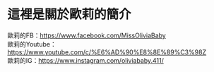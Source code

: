這裡是關於歐莉的簡介
===
  
歐莉的FB：https://www.facebook.com/MissOliviaBaby  
歐莉的Youtube：https://www.youtube.com/c/%E6%AD%90%E8%8E%89%C3%98Z  
歐莉的IG：https://www.instagram.com/oliviababy.411/  